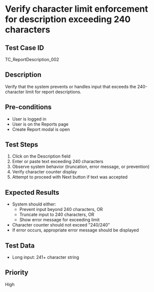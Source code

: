 # Verify character limit enforcement for description exceeding 240 characters

## Test Case ID
TC_ReportDescription_002

## Description
Verify that the system prevents or handles input that exceeds the 240-character limit for report descriptions.

## Pre-conditions
- User is logged in
- User is on the Reports page
- Create Report modal is open

## Test Steps
1. Click on the Description field
2. Enter or paste text exceeding 240 characters
3. Observe system behavior (truncation, error message, or prevention)
4. Verify character counter display
5. Attempt to proceed with Next button if text was accepted

## Expected Results
- System should either:
  - Prevent input beyond 240 characters, OR
  - Truncate input to 240 characters, OR
  - Show error message for exceeding limit
- Character counter should not exceed "240/240"
- If error occurs, appropriate error message should be displayed

## Test Data
- Long input: 241+ character string

## Priority
High